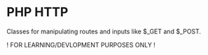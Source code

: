 # PHP HTTP

Classes for manipulating routes and inputs like $_GET and $_POST.

! FOR LEARNING/DEVLOPMENT PURPOSES ONLY !
